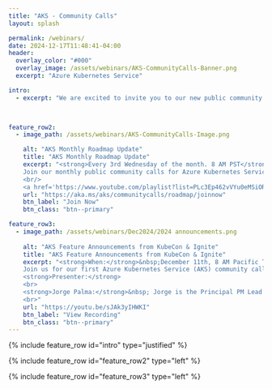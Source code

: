 ```yaml
---
title: "AKS - Community Calls"
layout: splash

permalink: /webinars/
date: 2024-12-17T11:48:41-04:00
header:
  overlay_color: "#000"
  overlay_image: /assets/webinars/AKS-CommunityCalls-Banner.png
  excerpt: "Azure Kubernetes Service"

intro: 
  - excerpt: "We are excited to invite you to our new public community calls for Azure Kubernetes Service (AKS). These sessions will be a great opportunity to discuss the product roadmap, witness demos of new features, provide feedback, and get your product questions answered"

   

feature_row2:
  - image_path: /assets/webinars/AKS-CommunityCalls-Image.png

    alt: "AKS Monthly Roadmap Update"
    title: "AKS Monthly Roadmap Update"
    excerpt: "<strong>Every 3rd Wednesday of the month. 8 AM PST</strong> (<a HREF='../assets/webinars/Recurring-AKS Community Roadmap Call.ics'>Add to my calendar</a>)<br><br>
    Join our monthly public community calls for Azure Kubernetes Service to discuss product roadmap, provide feedback, and learn from others’ experience with AKS. <br>Azure Kubernetes Service has a public <a href='https://github.com/orgs/Azure/projects/685/views/1'>feature roadmap</a> &nbsp; that outlines features that are in development, available for public preview, and generally available.
    <br/>
    <a href='https://www.youtube.com/playlist?list=PLc3Ep462vVYu0eMSiORonzj3utqYu285z'>Past Calls Recordings</a>"
    url: "https://aka.ms/aks/communitycalls/roadmap/joinnow"
    btn_label: "Join Now"
    btn_class: "btn--primary"

feature_row3:
  - image_path: /assets/webinars/Dec2024/2024 announcements.png
    
    alt: "AKS Feature Announcements from KubeCon & Ignite"
    title: "AKS Feature Announcements from KubeCon & Ignite"
    excerpt: "<strong>When:</strong>&nbsp;December 11th, 8 AM Pacific Time<br><br>
    Join us for our first Azure Kubernetes Service (AKS) community call. We'll be reviewing all the exciting announcements and updates from KubeCon North America and Microsoft Ignite. <br><br>
    <strong>Presenter:</strong>
    <br>
    <strong>Jorge Palma:</strong>&nbsp; Jorge is the Principal PM Lead for AKS, driving it to be Azure's fastest growing B2B service. He has held various roles in Azure since 2012 and has founded two successful startups. Jorge has a passion for helping organizations and individuals grow and succeed leveraging the cloud and Kubernetes.
    <br>"
    url: "https://youtu.be/sJAk3yIHWKI"
    btn_label: "View Recording"
    btn_class: "btn--primary"
---
```



  {% include feature_row id="intro" type="justified" %}

{% include feature_row id="feature_row2" type="left" %}

{% include feature_row id="feature_row3" type="left" %}
